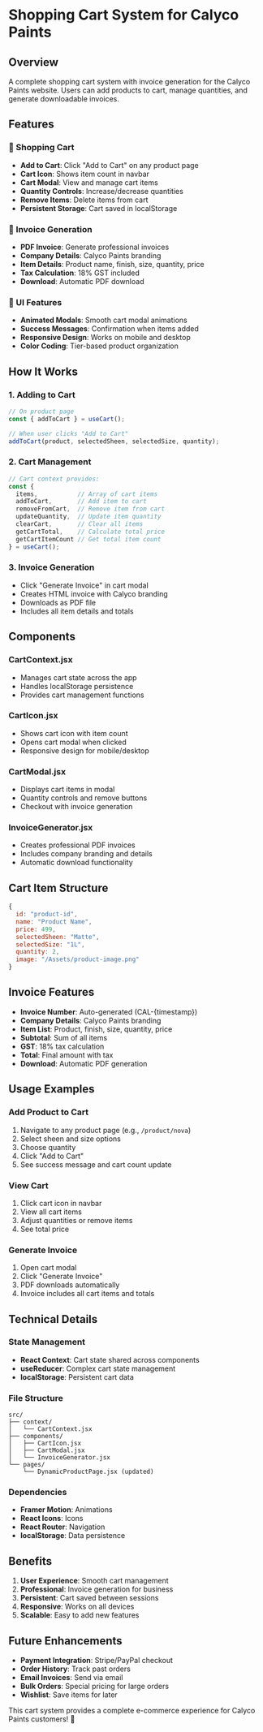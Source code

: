 # Shopping Cart System for Calyco Paints

## Overview
A complete shopping cart system with invoice generation for the Calyco Paints website. Users can add products to cart, manage quantities, and generate downloadable invoices.

## Features

### 🛒 Shopping Cart
- **Add to Cart**: Click "Add to Cart" on any product page
- **Cart Icon**: Shows item count in navbar
- **Cart Modal**: View and manage cart items
- **Quantity Controls**: Increase/decrease quantities
- **Remove Items**: Delete items from cart
- **Persistent Storage**: Cart saved in localStorage

### 📄 Invoice Generation
- **PDF Invoice**: Generate professional invoices
- **Company Details**: Calyco Paints branding
- **Item Details**: Product name, finish, size, quantity, price
- **Tax Calculation**: 18% GST included
- **Download**: Automatic PDF download

### 🎨 UI Features
- **Animated Modals**: Smooth cart modal animations
- **Success Messages**: Confirmation when items added
- **Responsive Design**: Works on mobile and desktop
- **Color Coding**: Tier-based product organization

## How It Works

### 1. Adding to Cart
```javascript
// On product page
const { addToCart } = useCart();

// When user clicks "Add to Cart"
addToCart(product, selectedSheen, selectedSize, quantity);
```

### 2. Cart Management
```javascript
// Cart context provides:
const { 
  items,           // Array of cart items
  addToCart,       // Add item to cart
  removeFromCart,  // Remove item from cart
  updateQuantity,  // Update item quantity
  clearCart,       // Clear all items
  getCartTotal,    // Calculate total price
  getCartItemCount // Get total item count
} = useCart();
```

### 3. Invoice Generation
- Click "Generate Invoice" in cart modal
- Creates HTML invoice with Calyco branding
- Downloads as PDF file
- Includes all item details and totals

## Components

### CartContext.jsx
- Manages cart state across the app
- Handles localStorage persistence
- Provides cart management functions

### CartIcon.jsx
- Shows cart icon with item count
- Opens cart modal when clicked
- Responsive design for mobile/desktop

### CartModal.jsx
- Displays cart items in modal
- Quantity controls and remove buttons
- Checkout with invoice generation

### InvoiceGenerator.jsx
- Creates professional PDF invoices
- Includes company branding and details
- Automatic download functionality

## Cart Item Structure
```javascript
{
  id: "product-id",
  name: "Product Name",
  price: 499,
  selectedSheen: "Matte",
  selectedSize: "1L",
  quantity: 2,
  image: "/Assets/product-image.png"
}
```

## Invoice Features
- **Invoice Number**: Auto-generated (CAL-{timestamp})
- **Company Details**: Calyco Paints branding
- **Item List**: Product, finish, size, quantity, price
- **Subtotal**: Sum of all items
- **GST**: 18% tax calculation
- **Total**: Final amount with tax
- **Download**: Automatic PDF generation

## Usage Examples

### Add Product to Cart
1. Navigate to any product page (e.g., `/product/nova`)
2. Select sheen and size options
3. Choose quantity
4. Click "Add to Cart"
5. See success message and cart count update

### View Cart
1. Click cart icon in navbar
2. View all cart items
3. Adjust quantities or remove items
4. See total price

### Generate Invoice
1. Open cart modal
2. Click "Generate Invoice"
3. PDF downloads automatically
4. Invoice includes all cart items and totals

## Technical Details

### State Management
- **React Context**: Cart state shared across components
- **useReducer**: Complex cart state management
- **localStorage**: Persistent cart data

### File Structure
```
src/
├── context/
│   └── CartContext.jsx
├── components/
│   ├── CartIcon.jsx
│   ├── CartModal.jsx
│   └── InvoiceGenerator.jsx
└── pages/
    └── DynamicProductPage.jsx (updated)
```

### Dependencies
- **Framer Motion**: Animations
- **React Icons**: Icons
- **React Router**: Navigation
- **localStorage**: Data persistence

## Benefits

1. **User Experience**: Smooth cart management
2. **Professional**: Invoice generation for business
3. **Persistent**: Cart saved between sessions
4. **Responsive**: Works on all devices
5. **Scalable**: Easy to add new features

## Future Enhancements

- **Payment Integration**: Stripe/PayPal checkout
- **Order History**: Track past orders
- **Email Invoices**: Send via email
- **Bulk Orders**: Special pricing for large orders
- **Wishlist**: Save items for later

This cart system provides a complete e-commerce experience for Calyco Paints customers! 🎨 